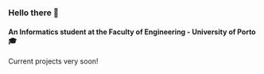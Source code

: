 ### Hello there 👋

#### An Informatics student at the Faculty of Engineering - University of Porto 🎓

Current projects very soon!
